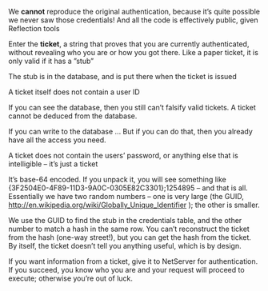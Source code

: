 <properties date="2016-05-11"
SortOrder="50"
/>

We **cannot** reproduce the original authentication, because it’s quite possible we never saw those credentials!   And all the code is effectively public, given Reflection tools

Enter the **ticket**, a string that proves that you are currently authenticated, without revealing who you are or how you got there.   Like a paper ticket, it is only valid if it has a ”stub”

The stub is in the database, and is put there when the ticket is issued

A ticket itself does not contain a user ID

If you can see the database, then you still can’t falsify valid tickets. A ticket cannot be deduced from the database.

If you can write to the database ... But if you can do that, then you already have all the access you need.

A ticket does not contain the users’ password, or anything else that is intelligible – it’s just a ticket

It’s base-64 encoded. If you unpack it, you will see something like {3F2504E0-4F89-11D3-9A0C-0305E82C3301};1254895 – and that is all. Essentially we have two random numbers – one is very large (the GUID, <http://en.wikipedia.org/wiki/Globally_Unique_Identifier> ); the other is smaller.

We use the GUID to find the stub in the credentials table, and the other number to match a hash in the same row. You can’t reconstruct the ticket from the hash (one-way street!), but you can get the hash from the ticket. By itself, the ticket doesn’t tell you anything useful, which is by design.

If you want information from a ticket, give it to NetServer for authentication. If you succeed, you know who you are and your request will proceed to execute; otherwise you’re out of luck.
